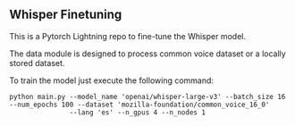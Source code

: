 ## Whisper Finetuning

This is a Pytorch Lightning repo to fine-tune the Whisper model.

The data module is designed to process common voice dataset or a locally stored dataset.

To train the model just execute the following command:

```
python main.py --model_name 'openai/whisper-large-v3' --batch_size 16 --num_epochs 100 --dataset 'mozilla-foundation/common_voice_16_0'
               --lang 'es' --n_gpus 4 --n_nodes 1
```
